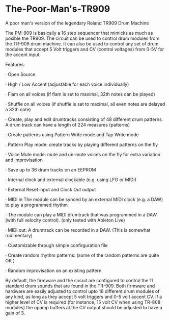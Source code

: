 # The-Poor-Man's-TR909
A poor man's version of the legendary Roland TR909 Drum Machine

The PM-909 is basically a 16 step sequencer that mimicks as much as posible the TR909. The circuit can be used to control drum modules from the TR-909 drum machine. It can also be used to control any set of drum modules that accept 5 Volt triggers and CV (control voltages) from 0-5V for the accent input. 


Features:

·   Open Source

·   High / Low Accent (adjustable for each voice individually)

·   Flam on all voices  (if flam is set to maximal, 32th notes can be played)

·   Shuffle on all voices (if shuffle is set to maximal, all even notes are delayed a 32th note)

·   Create, play and edit drumtracks consisting of 48 different drum patterns. A drum track can have a length of 224 measures (patterns)

·   Create patterns using Pattern Write mode and Tap Write mode

.   Pattern Play mode: create tracks by playing different patterns on the fly

·   Voice Mute mode: mute and un-mute voices on the fly for extra variation and improvisation

·   Save up to 36 drum tracks on an EEPROM

·   Internal clock and external clockable (e.g. using LFO or MIDI)

·   External Reset input and Clock Out output

·   MIDI in  The module can be synced by an external MIDI clock (e.g. a DAW) to play a programmed rhythm

·   The module can play a MIDI drumtrack that was programmed in a DAW (with full velocity control). (only tested with Ableton Live)

·   MIDI out:  A drumtrack can be recorded in a DAW. (This is somewhat rudimentary)

·   Customizable through simple confirguration file

·   Create random rhythm patterns:   (some of the random patterns are quite OK )

·   Random improvisation on an existing pattern


By default, the firmware and the circuit are configured to control the 11 standard drum sounds that are found in the TR-909. Both firmware and hardware are easily adjusted to control upto 16 different drum modules of any kind, as long as they accept 5 volt triggers and 0-5 volt accent CV. If a higher level of CV is required (for instance, 15 volt CV  when using TR-808 modules) the opamp buffers at the CV output should be adjusted to have a gain of 3. 

